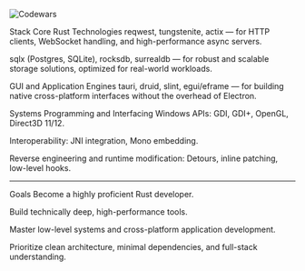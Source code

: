 ![Codewars](https://github.r2v.ch/codewars?user=SanseLGUH)

Stack
Core Rust Technologies
reqwest, tungstenite, actix — for HTTP clients, WebSocket handling, and high-performance async servers.

sqlx (Postgres, SQLite), rocksdb, surrealdb — for robust and scalable storage solutions, optimized for real-world workloads.

GUI and Application Engines
tauri, druid, slint, egui/eframe — for building native cross-platform interfaces without the overhead of Electron.

Systems Programming and Interfacing
Windows APIs: GDI, GDI+, OpenGL, Direct3D 11/12.

Interoperability: JNI integration, Mono embedding.

Reverse engineering and runtime modification: Detours, inline patching, low-level hooks.

---

Goals
Become a highly proficient Rust developer.

Build technically deep, high-performance tools.

Master low-level systems and cross-platform application development.

Prioritize clean architecture, minimal dependencies, and full-stack understanding.
